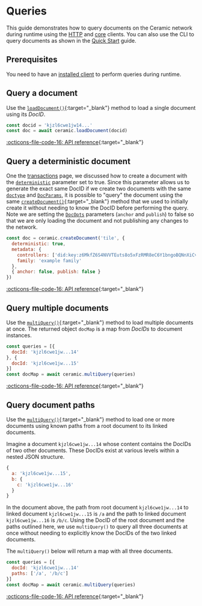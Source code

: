 # Queries
This guide demonstrates how to query documents on the Ceramic network during runtime using the [HTTP]() and [core]() clients. You can also use the CLI to query documents as shown in the [Quick Start](quick-start.md) guide.


## Prerequisites
You need to have an [installed client](installation.md) to perform queries during runtime.

## Query a document
Use the [`loadDocument()`](https://developers.ceramic.network/reference/typescript/interfaces/_ceramicnetwork_common.ceramicapi-1.html#loaddocument){:target="_blank"} method to load a single document using its *DocID*.

``` javascript
const docid = 'kjzl6cwe1jw14...'
const doc = await ceramic.loadDocument(docid)
```

[:octicons-file-code-16: API reference](https://developers.ceramic.network/reference/typescript/interfaces/_ceramicnetwork_common.ceramicapi-1.html#loaddocument){:target="_blank"}

## Query a deterministic document
One the [transactions](transactions.md) page, we discussed how to create a document with the [`deterministic`]() parameter set to true. Since this parameter allows us to generate the exact same DocID if we create two documents with the same [`doctype`]() and [`DocParams`](), it is possible to "query" the document using the same [`createDocument()`](https://developers.ceramic.network/reference/typescript/interfaces/_ceramicnetwork_common.ceramicapi-1.html#createdocument){:target="_blank"} method that we used to initially create it without needing to know the DocID before performing the query. Note we are setting the [`DocOpts`]() parameters (`anchor` and `publish`) to false so that we are only loading the document and not publishing any changes to the network.

``` javascript
const doc = ceramic.createDocument('tile', {
  deterministic: true,
  metadata: {
    controllers: ['did:key:z6MkfZ6S4NVVTEuts8o5xFzRMR8eC6Y1bngoBQNnXiCvhH8H'],
    family: 'example family'
  },
  { anchor: false, publish: false }
})
```

[:octicons-file-code-16: API reference](https://developers.ceramic.network/reference/typescript/interfaces/_ceramicnetwork_common.ceramicapi-1.html#createdocument){:target="_blank"}


## Query multiple documents
Use the [`multiQuery()`](https://developers.ceramic.network/reference/typescript/interfaces/_ceramicnetwork_common.multiquery-1.html){:target="_blank"} method to load multiple documents at once. The returned object `docMap` is a map from *DocIDs* to document instances.

```javascript
const queries = [{
  docId: 'kjzl6cwe1jw...14'
}, {
  docId: 'kjzl6cwe1jw...15'
}]
const docMap = await ceramic.multiQuery(queries)
```

[:octicons-file-code-16: API reference](https://developers.ceramic.network/reference/typescript/interfaces/_ceramicnetwork_common.multiquery-1.html){:target="_blank"}

## Query document paths
Use the [`multiQuery()`](https://developers.ceramic.network/reference/typescript/interfaces/_ceramicnetwork_common.multiquery-1.html){:target="_blank"} method to load one or more documents using known paths from a root document to its linked documents.

Imagine a document `kjzl6cwe1jw...14` whose content contains the DocIDs of two other documents. These DocIDs exist at various levels within a nested JSON structure. 

```javascript
{
  a: 'kjzl6cwe1jw...15',
  b: { 
    c: 'kjzl6cwe1jw...16'
  }
}
```

In the document above, the path from root document `kjzl6cwe1jw...14` to linked document `kjzl6cwe1jw...15` is `/a` and the path to linked document `kjzl6cwe1jw...16` is `/b/c`. Using the DocID of the root document and the paths outlined here, we use `multiQuery()` to query all three documents at once without needing to explicitly know the DocIDs of the two linked documents.

The `multiQuery()` below will return a map with all three documents.

``` javascript
const queries = [{
  docId: 'kjzl6cwe1jw...14'
  paths: ['/a', '/b/c']
}]
const docMap = await ceramic.multiQuery(queries)
```

[:octicons-file-code-16: API reference](https://developers.ceramic.network/reference/typescript/interfaces/_ceramicnetwork_common.multiquery-1.html){:target="_blank"}
